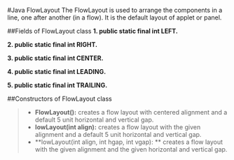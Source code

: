 #Java FlowLayout
The FlowLayout is used to arrange the components in a line, one after another (in a flow). It is the default layout of applet or panel.

##Fields of FlowLayout class
**1. public static final int LEFT.**

**2. public static final int RIGHT.**

**3. public static final int CENTER.**

**4. public static final int LEADING.**

**5. public static final int TRAILING.**

##Constructors of FlowLayout class
> - **FlowLayout():** creates a flow layout with centered alignment and a default 5 unit horizontal and vertical gap.
> - **lowLayout(int align):** creates a flow layout with the given alignment and a default 5 unit horizontal and vertical gap.
> -  **lowLayout(int align, int hgap, int vgap): ** creates a flow layout with the given alignment and the given horizontal and vertical gap.